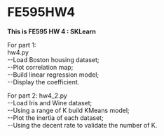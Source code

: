 # FE595HW4
**This is FE595 HW 4 : SKLearn**
  
For part 1:   
hw4.py  
--Load Boston housing dataset;  
--Plot correlation map;  
--Build linear regression model;  
--Display the coefficient.    
     
For part 2:
hw4_2.py    
--Load Iris and Wine dataset;  
--Using a range of K build KMeans model;  
--Plot the inertia of each dataset;  
--Using the decent rate to validate the number of K.  
